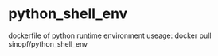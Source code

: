 # python_shell_env
dockerfile of python runtime environment
useage:
docker pull sinopf/python_shell_env
